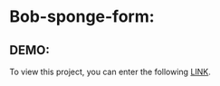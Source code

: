 # Bob-sponge-form:

## DEMO:
To view this project, you can enter the following [LINK](https://bardyavahydy.github.io/bob-sponge-form/).